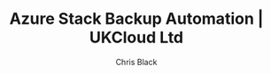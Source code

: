---
title: Azure Stack Backup Automation | UKCloud Ltd
description: Azure Stack Backup Automation Guide for Support
services: azure-stack
author: Chris Black

toc_rootlink: Operators
toc_sub1: Backup Azure Stack
toc_sub2: Backup Automation
toc_sub3:
toc_sub4:
toc_title: Azure Stack Backup Automation
toc_fullpath: Operators/Backup Azure Stack/azs-backup-automation.md
toc_parentlink: Backup Azure Stack
toc_mdlink: azs-backup-automation.md
---
